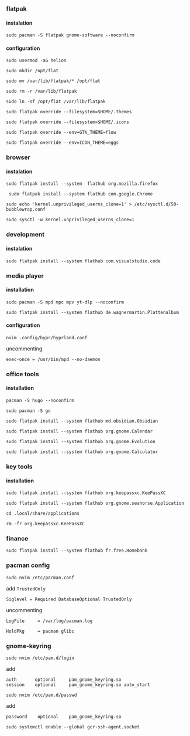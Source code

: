 ### flatpak
#### instalation

```
sudo pacman -S flatpak gnome-software --noconfirm
```

#### configuration
```
sudo usermod -aG helios
```

```
sudo mkdir /opt/flat
```

```
sudo mv /var/lib/flatpak/* /opt/flat
```

```
sudo rm -r /var/lib/flatpak
```

```
sudo ln -sf /opt/flat /var/lib/flatpak
```
```
sudo flatpak override --filesystem=$HOME/.themes
```

```
sudo flatpak override --filesystem=$HOME/.icons
```
```
sudo flatpak override --env=GTK_THEME=flow
```
```
sudo flatpak override --env=ICON_THEME=eggs
```

### browser

#### instalation
```
sudo flatpak install --system  flathub org.mozilla.firefox
```

```
 sudo flatpak install --system flathub com.google.Chrome
```
```
sudo echo 'kernel.unprivileged_userns_clone=1' > /etc/sysctl.d/50-bubblewrap.conf
```
```
sudo sysctl -w kernel.unprivileged_userns_clone=1
```
### development
#### instalation
```
sudo flatpak install --system flathub com.visualstudio.code
```

### media player

#### installation

```
sudo pacman -S mpd mpc mpv yt-dlp --noconfirm
```
```
sudo flatpak install --system flathub de.wagnermartin.Plattenalbum
```
#### configuration
```
nvim .config/hypr/hyprland.conf
```
uncommenting
```
exec-once = /usr/bin/mpd --no-daemon 
```

### office tools

#### installation

```
pacman -S hugo --noconfirm
```
```
sudo pacman -S go
```

```
sudo flatpak install --system flathub md.obsidian.Obsidian
```

```
sudo flatpak install --system flathub org.gnome.Calendar
```

```
sudo flatpak install --system flathub org.gnome.Evolution
```

```
sudo flatpak install --system flathub org.gnome.Calculator
```

### key tools

#### installation

```
sudo flatpak install --system flathub org.keepassxc.KeePassXC
```

```
sudo flatpak install --system flathub org.gnome.seahorse.Application
```

```
cd .local/share/applications
```

```
rm -fr org.keepassxc.KeePassXC
```

### finance

```
sudo flatpak install --system flathub fr.free.Homebank
```

### pacman config

```
sudo nvim /etc/pacman.conf
```

add `TrustedOnly` 

```
Siglevel = Required DatabaseOptional TrustedOnly
```

uncommenting

```
LogFile     = /var/log/pacman.log
```

```
HoldPkg     = pacman glibc
```

### gnome-keyring

```
sudo nvim /etc/pam.d/login
```
add
```
auth       optional     pam_gnome_keyring.so
session    optional     pam_gnome_keyring.so auto_start
```
```
sudo nvim /etc/pam.d/passwd
```
add
```
password	optional	pam_gnome_keyring.so
```
```
sudo systemctl enable --global gcr-ssh-agent.socket
```
